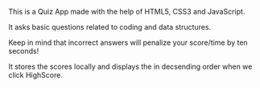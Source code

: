 This is a Quiz App made with the help of HTML5, CSS3 and JavaScript.

It asks basic questions related to coding and data structures.

Keep in mind that incorrect answers will penalize your score/time by ten seconds!

It stores the scores locally and displays the in decsending order when we click HighScore.
